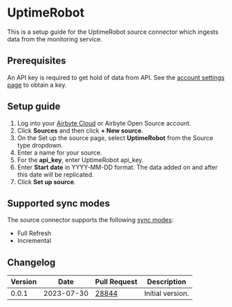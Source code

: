 # UptimeRobot

This is a setup guide for the UptimeRobot source connector which ingests data from the monitoring service.

## Prerequisites

An API key is required to get hold of data from API. See the [account settings page](https://uptimerobot.com/dashboard.php#mySettings) to obtain a key.

## Setup guide

1. Log into your [Airbyte Cloud](https://cloud.airbyte.com/workspaces) or Airbyte Open Source account.
2. Click **Sources** and then click **+ New source**.
3. On the Set up the source page, select **UptimeRobot** from the Source type dropdown.
4. Enter a name for your source.
5. For the **api_key**, enter UptimeRobot api_key.
7. Enter **Start date** in YYYY-MM-DD format. The data added on and after this date will be replicated.
8. Click **Set up source**.

## Supported sync modes

The source connector supports the following [sync modes](https://docs.airbyte.com/cloud/core-concepts#connection-sync-modes):

- Full Refresh
- Incremental

## Changelog

| Version | Date       | Pull Request                                             | Description      |
| ------- | ---------- | -------------------------------------------------------- | ---------------- |
| 0.0.1   | 2023-07-30 | [28844](https://github.com/airbytehq/airbyte/pull/28844) | Initial version. |
